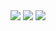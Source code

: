 <div>
  <img src="https://img.shields.io/github/last-commit/nahuelmol/nodestreaming"/>
  <img src="https://img.shields.io/github/languages/code-size/nahuelmol/nodestreaming"/>
  <img src="https://img.shields.io/github/languages/top/nahuelmol/nodestreaming"/>
</div>
